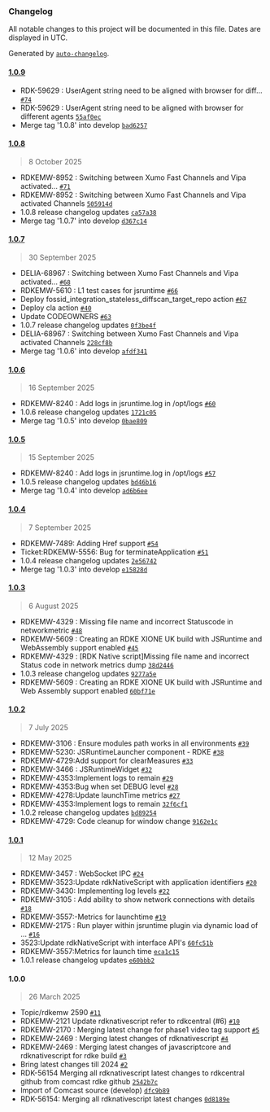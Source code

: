 ### Changelog

All notable changes to this project will be documented in this file. Dates are displayed in UTC.

Generated by [`auto-changelog`](https://github.com/CookPete/auto-changelog).

#### [1.0.9](https://github.com/rdkcentral/rdkNativeScript/compare/1.0.8...1.0.9)

- RDK-59629 : UserAgent string need to be aligned with browser for diff… [`#74`](https://github.com/rdkcentral/rdkNativeScript/pull/74)
- RDK-59629 : UserAgent string need to be aligned with browser for different agents [`55af0ec`](https://github.com/rdkcentral/rdkNativeScript/commit/55af0ec4471fa402421f3dd29370712e23e452b9)
- Merge tag '1.0.8' into develop [`bad6257`](https://github.com/rdkcentral/rdkNativeScript/commit/bad62579572069c5a3f06bb70c0152022ddc7ce7)

#### [1.0.8](https://github.com/rdkcentral/rdkNativeScript/compare/1.0.7...1.0.8)

> 8 October 2025

- RDKEMW-8952 : Switching between Xumo Fast Channels and Vipa activated… [`#71`](https://github.com/rdkcentral/rdkNativeScript/pull/71)
- RDKEMW-8952 : Switching between Xumo Fast Channels and Vipa activated Channels [`505914d`](https://github.com/rdkcentral/rdkNativeScript/commit/505914dbfa6dbe842c7ec46e169ccca47ca6032b)
- 1.0.8 release changelog updates [`ca57a38`](https://github.com/rdkcentral/rdkNativeScript/commit/ca57a38905f7004614ded25722f1769e0f117ca0)
- Merge tag '1.0.7' into develop [`d367c14`](https://github.com/rdkcentral/rdkNativeScript/commit/d367c14f8efa22be9632ba692ed658321402a0e3)

#### [1.0.7](https://github.com/rdkcentral/rdkNativeScript/compare/1.0.6...1.0.7)

> 30 September 2025

- DELIA-68967 : Switching between Xumo Fast Channels and Vipa activated… [`#68`](https://github.com/rdkcentral/rdkNativeScript/pull/68)
- RDKEMW-5610 : L1 test cases for jsruntime [`#66`](https://github.com/rdkcentral/rdkNativeScript/pull/66)
- Deploy fossid_integration_stateless_diffscan_target_repo action [`#67`](https://github.com/rdkcentral/rdkNativeScript/pull/67)
- Deploy cla action [`#40`](https://github.com/rdkcentral/rdkNativeScript/pull/40)
- Update CODEOWNERS [`#63`](https://github.com/rdkcentral/rdkNativeScript/pull/63)
- 1.0.7 release changelog updates [`0f3be4f`](https://github.com/rdkcentral/rdkNativeScript/commit/0f3be4fecad9213a4d86c828e978c29199e5d190)
- DELIA-68967 : Switching between Xumo Fast Channels and Vipa activated Channels [`228cf8b`](https://github.com/rdkcentral/rdkNativeScript/commit/228cf8bfdde6d7f7d991805193038b392bc0e89b)
- Merge tag '1.0.6' into develop [`afdf341`](https://github.com/rdkcentral/rdkNativeScript/commit/afdf341c4f81e7019d76f207c7b428dbd0ffc00d)

#### [1.0.6](https://github.com/rdkcentral/rdkNativeScript/compare/1.0.5...1.0.6)

> 16 September 2025

- RDKEMW-8240 : Add logs in jsruntime.log in /opt/logs [`#60`](https://github.com/rdkcentral/rdkNativeScript/pull/60)
- 1.0.6 release changelog updates [`1721c05`](https://github.com/rdkcentral/rdkNativeScript/commit/1721c05e9b79e6be0e98852b6f596abf7b6f1e68)
- Merge tag '1.0.5' into develop [`0bae809`](https://github.com/rdkcentral/rdkNativeScript/commit/0bae809fc9bb8a69156798e07b15cade4c526431)

#### [1.0.5](https://github.com/rdkcentral/rdkNativeScript/compare/1.0.4...1.0.5)

> 15 September 2025

- RDKEMW-8240 : Add logs in jsruntime.log in /opt/logs [`#57`](https://github.com/rdkcentral/rdkNativeScript/pull/57)
- 1.0.5 release changelog updates [`bd46b16`](https://github.com/rdkcentral/rdkNativeScript/commit/bd46b16959b0b828e09154fdd5c8f8b72ea989cc)
- Merge tag '1.0.4' into develop [`ad6b6ee`](https://github.com/rdkcentral/rdkNativeScript/commit/ad6b6ee37cb5c76239a29e10c053e054e90b25df)

#### [1.0.4](https://github.com/rdkcentral/rdkNativeScript/compare/1.0.3...1.0.4)

> 7 September 2025

- RDKEMW-7489: Adding Href support [`#54`](https://github.com/rdkcentral/rdkNativeScript/pull/54)
- Ticket:RDKEMW-5556: Bug for terminateApplication [`#51`](https://github.com/rdkcentral/rdkNativeScript/pull/51)
- 1.0.4 release changelog updates [`2e56742`](https://github.com/rdkcentral/rdkNativeScript/commit/2e56742d0adda04fe61277fa0782e2b5b2dde19c)
- Merge tag '1.0.3' into develop [`e15828d`](https://github.com/rdkcentral/rdkNativeScript/commit/e15828d5a330b072753e682f5c446b0f9ae14531)

#### [1.0.3](https://github.com/rdkcentral/rdkNativeScript/compare/1.0.2...1.0.3)

> 6 August 2025

- RDKEMW-4329 : Missing file name and incorrect Statuscode in networkmetric [`#48`](https://github.com/rdkcentral/rdkNativeScript/pull/48)
- RDKEMW-5609 : Creating an RDKE XIONE UK build with JSRuntime and WebAssembly support enabled [`#45`](https://github.com/rdkcentral/rdkNativeScript/pull/45)
- RDKEMW-4329 : [RDK Native script]Missing file name and incorrect Status code in network metrics dump [`38d2446`](https://github.com/rdkcentral/rdkNativeScript/commit/38d2446e592e92f3e85d77e46b9d425e57d93dee)
- 1.0.3 release changelog updates [`9277a5e`](https://github.com/rdkcentral/rdkNativeScript/commit/9277a5ecf6f6dc98a0600ba49a09403876592ff5)
- RDKEMW-5609 : Creating an RDKE XIONE UK build with JSRuntime and Web Assembly support enabled [`60bf71e`](https://github.com/rdkcentral/rdkNativeScript/commit/60bf71e0c42e60d293dfa569a71180f782b0cab9)

#### [1.0.2](https://github.com/rdkcentral/rdkNativeScript/compare/1.0.1...1.0.2)

> 7 July 2025

- RDKEMW-3106 : Ensure modules path works in all environments [`#39`](https://github.com/rdkcentral/rdkNativeScript/pull/39)
- RDKEMW-5230: JSRuntimeLauncher component - RDKE [`#38`](https://github.com/rdkcentral/rdkNativeScript/pull/38)
- RDKEMW-4729:Add support for clearMeasures [`#33`](https://github.com/rdkcentral/rdkNativeScript/pull/33)
- RDKEMW-3466 : JSRuntimeWidget [`#32`](https://github.com/rdkcentral/rdkNativeScript/pull/32)
- RDKEMW-4353:Implement logs to remain [`#29`](https://github.com/rdkcentral/rdkNativeScript/pull/29)
- RDKEMW-4353:Bug when set DEBUG level [`#28`](https://github.com/rdkcentral/rdkNativeScript/pull/28)
- RDKEMW-4278:Update launchTime metrics [`#27`](https://github.com/rdkcentral/rdkNativeScript/pull/27)
- RDKEMW-4353:Implement logs to remain [`32f6cf1`](https://github.com/rdkcentral/rdkNativeScript/commit/32f6cf11af9c786d34334838ff75065fbd0d70cf)
- 1.0.2 release changelog updates [`bd89254`](https://github.com/rdkcentral/rdkNativeScript/commit/bd89254c510cbd92accda18c4df5fa8d7221615f)
- RDKEMW-4729: Code cleanup for window change [`9162e1c`](https://github.com/rdkcentral/rdkNativeScript/commit/9162e1cc2b8c7a19c41a7420e19f05786df4899e)

#### [1.0.1](https://github.com/rdkcentral/rdkNativeScript/compare/1.0.0...1.0.1)

> 12 May 2025

- RDKEMW-3457 : WebSocket IPC [`#24`](https://github.com/rdkcentral/rdkNativeScript/pull/24)
- RDKEMW-3523:Update rdkNativeScript with application identifiers [`#20`](https://github.com/rdkcentral/rdkNativeScript/pull/20)
- RDKEMW-3430: Implementing log levels [`#22`](https://github.com/rdkcentral/rdkNativeScript/pull/22)
- RDKEMW-3105 : Add ability to show network connections with details [`#18`](https://github.com/rdkcentral/rdkNativeScript/pull/18)
- RDKEMW-3557:-Metrics for launchtime [`#19`](https://github.com/rdkcentral/rdkNativeScript/pull/19)
- RDKEMW-2175 : Run player within jsruntime plugin via dynamic load of … [`#16`](https://github.com/rdkcentral/rdkNativeScript/pull/16)
- 3523:Update rdkNativeScript with interface API's [`60fc51b`](https://github.com/rdkcentral/rdkNativeScript/commit/60fc51b6f48272e9671bc787c68a2ce19b036e0c)
- RDKEMW-3557:Metrics for launch time [`eca1c15`](https://github.com/rdkcentral/rdkNativeScript/commit/eca1c15b2e98e40156dba22696325c2c5d5fbaa5)
- 1.0.1 release changelog updates [`e60bbb2`](https://github.com/rdkcentral/rdkNativeScript/commit/e60bbb2b72c74a43c34af35179d4b619fd9ac779)

#### 1.0.0

> 26 March 2025

- Topic/rdkemw 2590 [`#11`](https://github.com/rdkcentral/rdkNativeScript/pull/11)
- RDKEMW-2121 Update rdknativescript refer to rdkcentral (#6) [`#10`](https://github.com/rdkcentral/rdkNativeScript/pull/10)
- RDKEMW-2170 : Merging latest change for phase1 video tag support [`#5`](https://github.com/rdkcentral/rdkNativeScript/pull/5)
- RDKEMW-2469 : Merging latest changes of rdknativescript [`#4`](https://github.com/rdkcentral/rdkNativeScript/pull/4)
- RDKEMW-2469 : Merging latest changes of javascriptcore and rdknativescript for rdke build [`#3`](https://github.com/rdkcentral/rdkNativeScript/pull/3)
- Bring latest changes till 2024 [`#2`](https://github.com/rdkcentral/rdkNativeScript/pull/2)
- RDK-56154 Merging all rdknativescript latest changes to rdkcentral github from comcast rdke github [`2542b7c`](https://github.com/rdkcentral/rdkNativeScript/commit/2542b7cac0c0c0dd1aef7d8b158e5dd63b56347e)
- Import of Comcast source (develop) [`dfc9b89`](https://github.com/rdkcentral/rdkNativeScript/commit/dfc9b89df42fb0b844e04624b13808333afb19ce)
- RDK-56154: Merging all rdknativescript latest changes [`0d8189e`](https://github.com/rdkcentral/rdkNativeScript/commit/0d8189e76bdfa9f2cf619af300d95e5ec8f4def9)
